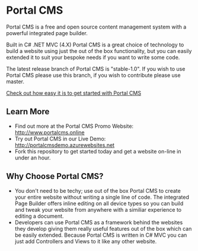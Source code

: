 # Portal CMS

Portal CMS is a free and open source content management system with a powerful integrated page builder. 

Built in C# .NET MVC (4.X) Portal CMS is a great choice of technology to build a website using just the out of the box functionality, but you can easily extended it to suit your bespoke needs if you want to write some code.

The latest release branch of Portal CMS is "stable-1.0". If you wish to use Portal CMS please use this branch, if you wish to contribute please use master.

[Check out how easy it is to get started with Portal CMS](https://github.com/tommcclean/PortalCMS/wiki/3:-How-to-Get-Started)

## Learn More

 - Find out more at the Portal CMS Promo Website: http://www.portalcms.online
 - Try out Portal CMS in our Live Demo: http://portalcmsdemo.azurewebsites.net
 - Fork this repository to get started today and get a website on-line in under an hour.


## Why Choose Portal CMS?

- You don't need to be techy; use out of the box Portal CMS to create your entire website without writing a single line of code. The integrated Page Builder offers inline editing on all device types so you can build and tweak your website from anywhere with a similiar experience to editing a document.
- Developers can use Portal CMS as a framework behind the websites they develop giving them really useful features out of the box which can be easily extended. Because Portal CMS is written in C# MVC you can just add Controllers and Views to it like any other website.
